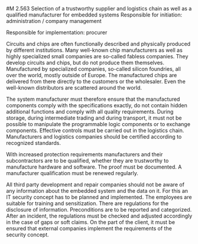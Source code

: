 #M 2.563 Selection of a trustworthy supplier and logistics chain as well as a qualified manufacturer for embedded systems
Responsible for initiation: administration / company management

Responsible for implementation: procurer

Circuits and chips are often functionally described and physically produced by different institutions. Many well-known chip manufacturers as well as highly specialized small companies are so-called fabless companies. They develop circuits and chips, but do not produce them themselves. Manufactured by specialized companies, so-called silicon foundries, all over the world, mostly outside of Europe. The manufactured chips are delivered from there directly to the customers or the wholesaler. Even the well-known distributors are scattered around the world.

The system manufacturer must therefore ensure that the manufactured components comply with the specifications exactly, do not contain hidden additional functions and comply with all quality requirements. During storage, during intermediate trading and during transport, it must not be possible to manipulate the programmable logic components or to exchange components. Effective controls must be carried out in the logistics chain. Manufacturers and logistics companies should be certified according to recognized standards.

With increased protection requirements manufacturers and their subcontractors are to be qualified, whether they are trustworthy to manufacture hardware and software. The proof must be documented. A manufacturer qualification must be renewed regularly.

All third party development and repair companies should not be aware of any information about the embedded system and the data on it. For this an IT security concept has to be planned and implemented. The employees are suitable for training and sensitization. There are regulations for the disclosure of information. Preconditions are to be reported and categorized. After an incident, the regulations must be checked and adjusted accordingly in the case of gaps or soft claims. On the part of the client, it must be ensured that external companies implement the requirements of the security concept.



